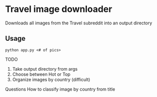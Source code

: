 # Travel image downloader

Downloads all images from the Travel subreddit into an output directory

## Usage
```
python app.py <# of pics>
```

TODO
1. Take output directory from args
2. Choose between Hot or Top 
3. Organize images by country (difficult)

Questions
How to classify image by country from title